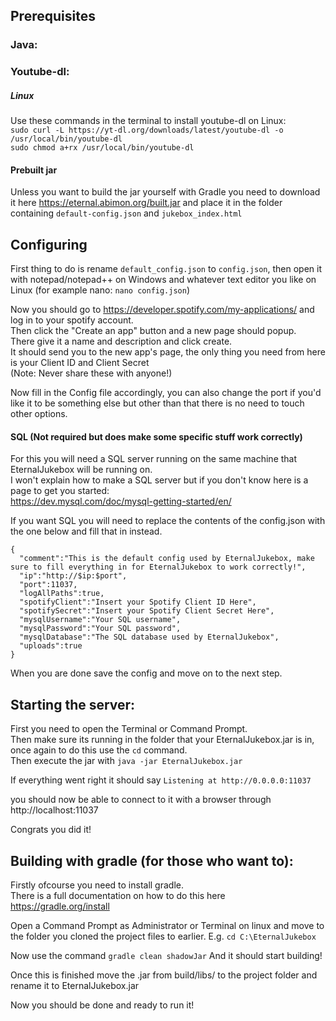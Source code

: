 ## Prerequisites

### Java:

### Youtube-dl:

##### Linux
Use these commands in the terminal to install youtube-dl on Linux:  
`sudo curl -L https://yt-dl.org/downloads/latest/youtube-dl -o /usr/local/bin/youtube-dl`   
`sudo chmod a+rx /usr/local/bin/youtube-dl`


#### Prebuilt jar
Unless you want to build the jar yourself with Gradle you need to download it here https://eternal.abimon.org/built.jar and place it in the folder containing `default-config.json` and `jukebox_index.html`


## Configuring
First thing to do is rename `default_config.json` to `config.json`, then open it with notepad/notepad++ on Windows and whatever text editor you like on Linux (for example nano: `nano config.json`)

Now you should go to https://developer.spotify.com/my-applications/ and log in to your spotify account.  
Then click the "Create an app" button and a new page should popup.   
There give it a name and description and click create.   
It should send you to the new app's page, the only thing you need from here is your Client ID and Client Secret  
(Note: Never share these with anyone!)  

Now fill in the Config file accordingly, you can also change the port if you'd like it to be something else but other than that there is no need to touch other options.  

#### SQL (Not required but does make some specific stuff work correctly)
For this you will need a SQL server running on the same machine that EternalJukebox will be running on.  
I won't explain how to make a SQL server but if you don't know here is a page to get you started:  
https://dev.mysql.com/doc/mysql-getting-started/en/  

If you want SQL you will need to replace the contents of the config.json with the one below and fill that in instead.  
```
{
  "comment":"This is the default config used by EternalJukebox, make sure to fill everything in for EternalJukebox to work correctly!",
  "ip":"http://$ip:$port",
  "port":11037,
  "logAllPaths":true,
  "spotifyClient":"Insert your Spotify Client ID Here",
  "spotifySecret":"Insert your Spotify Client Secret Here",
  "mysqlUsername":"Your SQL username",
  "mysqlPassword":"Your SQL password",
  "mysqlDatabase":"The SQL database used by EternalJukebox",
  "uploads":true
}  
```
When you are done save the config and move on to the next step.   

## Starting the server:

First you need to open the Terminal or Command Prompt.  
Then make sure its running in the folder that your EternalJukebox.jar is in, once again to do this use the `cd` command.  
Then execute the jar with `java -jar EternalJukebox.jar`

If everything went right it should say `Listening at http://0.0.0.0:11037`  

you should now be able to connect to it with a browser through http://localhost:11037  

Congrats you did it!  

## Building with gradle (for those who want to):
Firstly ofcourse you need to install gradle.  
There is a full documentation on how to do this here https://gradle.org/install  

Open a Command Prompt as Administrator or Terminal on linux and move to the folder you cloned the project files to earlier.
E.g. `cd C:\EternalJukebox`  

Now use the command `gradle clean shadowJar`
And it should start building!

Once this is finished move the .jar from build/libs/ to the project folder and rename it to EternalJukebox.jar

Now you should be done and ready to run it!
